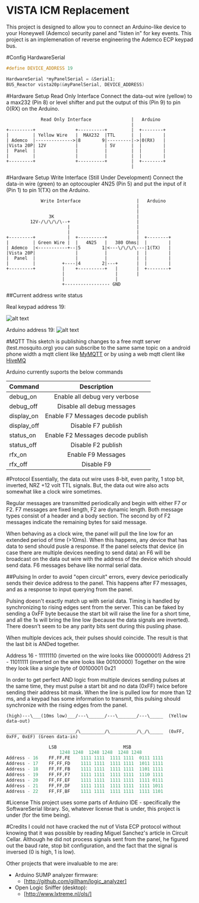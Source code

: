 # VISTA ICM Replacement
This project is designed to allow you to connect an Arduino-like device to your Honeywell (Ademco) security panel and "listen in" for key events.  This project is an implemenation of reverse engineering the Ademco ECP keypad bus.


#Config HardwareSerial
```c
#define DEVICE_ADDRESS 19

HardwareSerial *myPanelSerial = &Serial1;
BUS_Reactor vista20p(&myPanelSerial, DEVICE_ADDRESS)
```

#Hardware Setup Read Only Interface
Connect the data-out wire (yellow) to a max232 (Pin 8) or level shifter and put the output of this (Pin 9) to pin 0(RX) on the Arduino. 

                 Read Only Interface               |   Arduino    
                                                   |             
    +---------+               +----------+         |  +--------+ 
    |         | Yellow Wire   |  MAX232  |TTL      |  |        | 
    | Ademco  |-------------->|8        9|---------|->|0(RX)   | 
    |Vista 20P| 12V           |          | 5V      |  |        | 
    |  Panel  |               |          |         |  |        | 
    |         |               |          |         |  |        | 
    +---------+               +----------+         |  +--------+ 
                                                   |             
                     
#Hardware Setup Write Interface (Still Under Development)
Connect the data-in wire (green) to an optocoupler 4N25 (Pin 5) and put the input of it (Pin 1) to pin 1(TX) on the Arduino.

                 Write Interface                     |   Arduino    
                                                     |
                                                     |
                    3K                               |
             12V-/\/\/\/\--+                         |
                           |                         |                                                    
                           |                         |             
    +---------+            |  +----------+           |  +--------+ 
    |         | Green Wire |  |   4N25   |   380 Ohms|  |        | 
    | Ademco  |<-----------+--|5        1|<---\/\/\/\---|1(TX)   | 
    |Vista 20P|               |          |           |  |        | 
    |  Panel  |               |          |           |  |        | 
    |         |          +----|4        2|---+       |  |        | 
    +---------+          |    +----------+   |       |  +--------+ 
                         |                   |       |             
                         |                   |
                         +----------------- GND


##Current address write status

Real keypad address 19:
 
![alt text](https://raw.githubusercontent.com/matlock08/homesecurity/master/docs/panelKeypad19OK.png "Keypad addr 19")

Arduino address 19: 
![alt text](https://raw.githubusercontent.com/matlock08/homesecurity/master/docs/arduinoKeypad19OK.png "Arduino addr 19")

#MQTT
This sketch is publishing changes to a free mqtt server (test.mosquito.org) you can subscribe to the same same topic on a android phone
width a mqtt client like [MyMQTT](https://play.google.com/store/apps/details?id=at.tripwire.mqtt.client&hl=en) or by using
a web mqtt client like [HiveMQ](http://www.hivemq.com/demos/websocket-client/)

Arduino currently suports the below commands

| Command        | Description  |
| ------------- |:-------------:|
| debug_on  | Enable all debug very verbose |
| debug_off  | Disable all debug messages |
| display_on  | Enable F7 Messages decode publish |
| display_off  | Disable F7 publish |
| status_on  | Enable F2 Messages decode publish |
| status_off  | Disable F2 publish |
| rfx_on  | Enable F9 Messages |
| rfx_off  | Disable F9 |
 

#Protocol
Essentially, the data out wire uses 8-bit, even parity, 1 stop bit, inverted, NRZ +12 volt TTL signals.  But, the data out wire also acts somewhat like a clock wire sometimes.  

Regular messages are transmitted periodically and begin with either F7 or F2.  F7 messages are fixed length, F2 are dynamic length.  Both message types consist of a header and a body section.  The second by of F2 messages indicate the remaining bytes for said message.

When behaving as a clock wire, the panel will pull the line low for an extended period of time (&gt;10ms).  When this happens, any device that has data to send should pusle a response.  If the panel selects that device (in case there are multiple devices needing to send data) an F6 will be broadcast on the data out wire with the address of the device which should send data.  F6 messages behave like normal serial data.


##Pulsing
In order to avoid "open circuit" errors, every device periodically sends their device address to the panel.  This happens after F7 messages, and as a response to input querying from the panel.

Pulsing doesn't exactly match up with serial data.  Timing is handled by synchronizing to rising edges sent from the server.  This can be faked by sending a 0xFF byte because the start bit will raise the line for a short time, and all the 1s will bring the line low (because the data signals are inverted).  There doesn't seem to be any parity bits sent during this pusling phase.

When multiple devices ack, their pulses should coincide.  The result is that the last bit is ANDed together.

Address 16 - 11111110  (inverted on the wire looks like 00000001)
Address 21 - 11011111  (inverted on the wire looks like 00100000)
Together on the wire they look like a single byte of    00100001 0x21

In order to get perfect AND logic from multiple devices sending pulses at the same time, they must pulse a start bit and no data (0xFF) twice before sending their address bit mask.  When the line is pulled low for more than 12 ms, and a keypad has some information to transmit, this pulsing should synchronize with the rising edges from the panel.


    (high)---\___(10ms low)___/---\______/---\_______/---\_____  (Yellow data-out)
    
    __________________________/\_________/\__________/\_/\_____  (0xFF, 0xFF, 0xEF) (Green data-in)

```c
				LSB                         MSB
    				1248 1248  1248 1248  1248 1248
Address - 16    FF,FF,FE	1111 1111  1111 1111  0111 1111
Address - 17	FF,FF,FD	1111 1111  1111 1111  1011 1111
Address - 18	FF,FF,FB	1111 1111  1111 1111  1101 1111
Address - 19	FF,FF,F7	1111 1111  1111 1111  1110 1111 
Address - 20	FF,FF,EF	1111 1111  1111 1111  1111 0111
Address - 21	FF,FF,DF  	1111 1111  1111 1111  1111 1011
Address - 22	FF,FF,BF  	1111 1111  1111 1111  1111 1101
```
#License
This project uses some parts of Arduino IDE - specifically the SoftwareSerial library.  So, whatever license that is under, this project is under (for the time being).

#Credits
I could not have cracked the nut of Vista ECP protocol without knowing that it was possible by reading Miguel Sanchez's article in Circuit Cellar.  Although he did not process signals sent from the panel, he figured out the baud rate, stop bit configuration, and the fact that the signal is inversed (0 is high, 1 is low).

Other projects that were invaluable to me are:

* Arduino SUMP analyzer firmware:
  * [http://github.com/gillham/logic_analyzer]
* Open Logic Sniffer (desktop):
  * [http://www.lxtreme.nl/ols/]
